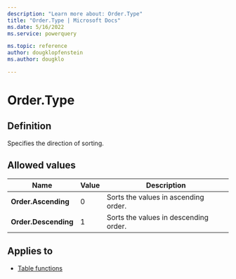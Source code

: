 ```yaml
---
description: "Learn more about: Order.Type"
title: "Order.Type | Microsoft Docs"
ms.date: 5/16/2022
ms.service: powerquery

ms.topic: reference
author: dougklopfenstein
ms.author: dougklo

---
```

# Order.Type

## Definition

Specifies the direction of sorting.

## Allowed values

|Name|Value|Description|
| ------- | --- | ----------- |
|**Order.Ascending**|0|Sorts the values in ascending order.|
|**Order.Descending**|1|Sorts the values in descending order.|

## Applies to

* [Table functions](table-functions.md)
